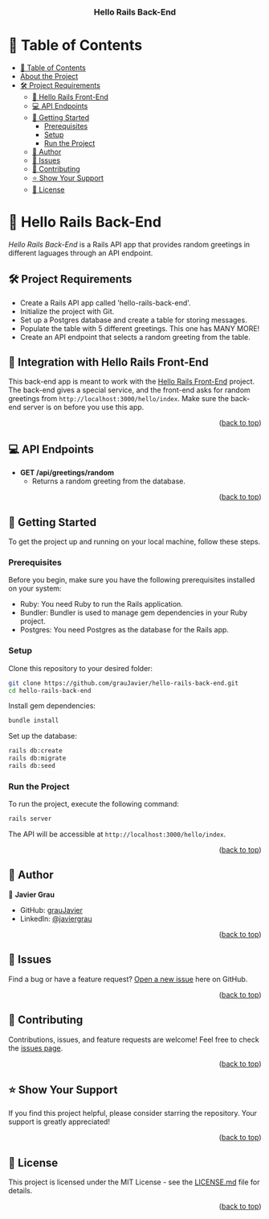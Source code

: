 <a name="readme-top"></a>

<div align="center">

  <h3><b>Hello Rails Back-End</b></h3>

</div>

# 📗 Table of Contents

- [📗 Table of Contents](#-table-of-contents)
- [ About the Project](#about-project)
- [🛠 Project Requirements](#project-requirements)
  - [📖 Hello Rails Front-End](#integration-with-hello-rails-front-end)
  - [💻 API Endpoints](#api-endpoints)
  - [🚀 Getting Started](#getting-started)
    - [Prerequisites](#prerequisites)
    - [Setup](#setup)
    - [Run the Project](#run-the-project)
  - [👥 Author](#authors)
  - [🔭 Issues](#issues)
  - [🤝 Contributing](#contributing)
  - [⭐️ Show Your Support](#️support)
  - [📝 License](#license)

<!-- PROJECT REQUIREMENTS -->

# 📖 Hello Rails Back-End <a name="about-project"></a>

*Hello Rails Back-End* is a Rails API app that provides random greetings in different laguages through an API endpoint.

## 🛠 Project Requirements <a name="project-requirements"></a>

- Create a Rails API app called 'hello-rails-back-end'.
- Initialize the project with Git.
- Set up a Postgres database and create a table for storing messages.
- Populate the table with 5 different greetings. This one has MANY MORE!
- Create an API endpoint that selects a random greeting from the table.

## 🔗 Integration with Hello Rails Front-End <a name="integration-with-hello-rails-front-end"></a>

This back-end app is meant to work with the [Hello Rails Front-End](https://github.com/grauJavier/hello-react-front-end) project. The back-end gives a special service, and the front-end asks for random greetings from `http://localhost:3000/hello/index`. Make sure the back-end server is on before you use this app.

<p align="right">(<a href="#readme-top">back to top</a>)</p>

## 💻 API Endpoints <a name="api-endpoints"></a>

- **GET /api/greetings/random**
  - Returns a random greeting from the database.

<p align="right">(<a href="#readme-top">back to top</a>)</p>

## 🚀 Getting Started <a name="getting-started"></a>

To get the project up and running on your local machine, follow these steps.

### Prerequisites

Before you begin, make sure you have the following prerequisites installed on your system:

- Ruby: You need Ruby to run the Rails application.
- Bundler: Bundler is used to manage gem dependencies in your Ruby project.
- Postgres: You need Postgres as the database for the Rails app.

### Setup

Clone this repository to your desired folder:

```sh
git clone https://github.com/grauJavier/hello-rails-back-end.git
cd hello-rails-back-end
```

Install gem dependencies:

```sh
bundle install
```

Set up the database:

```sh
rails db:create
rails db:migrate
rails db:seed
```

### Run the Project

To run the project, execute the following command:

```sh
rails server
```

The API will be accessible at `http://localhost:3000/hello/index`.

<p align="right">(<a href="#readme-top">back to top</a>)</p>

## 👥 Author <a name="authors"></a>

👤 **Javier Grau**
- GitHub: [grauJavier](https://github.com/grauJavier)
- LinkedIn: [@javiergrau](https://www.linkedin.com/in/javiergrau/)

<p align="right">(<a href="#readme-top">back to top</a>)</p>

## 🔭 Issues <a name="issues"></a>

Find a bug or have a feature request? [Open a new issue](https://github.com/grauJavier/hello-rails-back-end/issues) here on GitHub.

<p align="right">(<a href="#readme-top">back to top</a>)</p>

## 🤝 Contributing <a name="contributing"></a>

Contributions, issues, and feature requests are welcome! Feel free to check the [issues page](https://github.com/grauJavier/hello-rails-back-end/issues).

<p align="right">(<a href="#readme-top">back to top</a>)</p>

## ⭐️ Show Your Support <a name="️support"></a>

If you find this project helpful, please consider starring the repository. Your support is greatly appreciated!

<p align="right">(<a href="#readme-top">back to top</a>)</p>

## 📝 License <a name="license"></a>

This project is licensed under the MIT License - see the [LICENSE.md](https://github.com/grauJavier/hello-rails-back-end/blob/feature/initial-setup/LICENSE) file for details.

<p align="right">(<a href="#readme-top">back to top</a>)</p>
